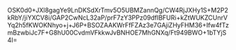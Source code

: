 OSK0d0+JXl8gagYe9LnDKSdXrTmv5O5UBMZannQg/CW4RjJXHy1S+M2P2kRbY/jiYXCV8i/GAP2CwNcL32aP/prF7zY3PPz09dfIBFURi+kZtWUKZCUnrVYq2h5fKWOKNhyo+j+J6P+BSOZAAKWrFfFZAz3e7GAjiZHyFHM36+Ifw4fTzmBzwbiJc7F+G8hU00CvdmVFkkwJvBNHOE7MhGNXq/Ft949BWO+1bTYjS4I=